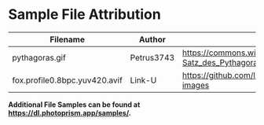 # Sample File Attribution

| Filename                      | Author     | URL                                                                  |
|-------------------------------|------------|----------------------------------------------------------------------|
| pythagoras.gif                | Petrus3743 | <https://commons.wikimedia.org/wiki/File:01-Satz_des_Pythagoras.gif> |
| fox.profile0.8bpc.yuv420.avif | Link-U     | <https://github.com/link-u/avif-sample-images>                       |

**Additional File Samples can be found at <https://dl.photoprism.app/samples/>.**

